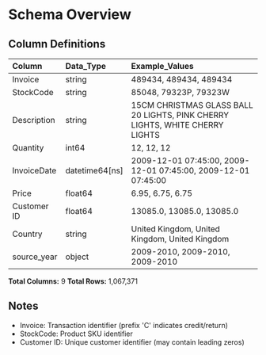 # Schema Overview

## Column Definitions

| Column      | Data_Type      | Example_Values                                                                |
|:------------|:---------------|:------------------------------------------------------------------------------|
| Invoice     | string         | 489434, 489434, 489434                                                        |
| StockCode   | string         | 85048, 79323P, 79323W                                                         |
| Description | string         | 15CM CHRISTMAS GLASS BALL 20 LIGHTS, PINK CHERRY LIGHTS,  WHITE CHERRY LIGHTS |
| Quantity    | int64          | 12, 12, 12                                                                    |
| InvoiceDate | datetime64[ns] | 2009-12-01 07:45:00, 2009-12-01 07:45:00, 2009-12-01 07:45:00                 |
| Price       | float64        | 6.95, 6.75, 6.75                                                              |
| Customer ID | float64        | 13085.0, 13085.0, 13085.0                                                     |
| Country     | string         | United Kingdom, United Kingdom, United Kingdom                                |
| source_year | object         | 2009-2010, 2009-2010, 2009-2010                                               |

**Total Columns:** 9
**Total Rows:** 1,067,371

## Notes
- Invoice: Transaction identifier (prefix 'C' indicates credit/return)
- StockCode: Product SKU identifier
- Customer ID: Unique customer identifier (may contain leading zeros)
